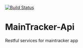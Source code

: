 [![Build Status](https://travis-ci.org/crytos/MainTracker-Api.svg?branch=develop)](https://travis-ci.org/crytos/MainTracker-Api)

# MainTracker-Api
Restful services for maintracker app
